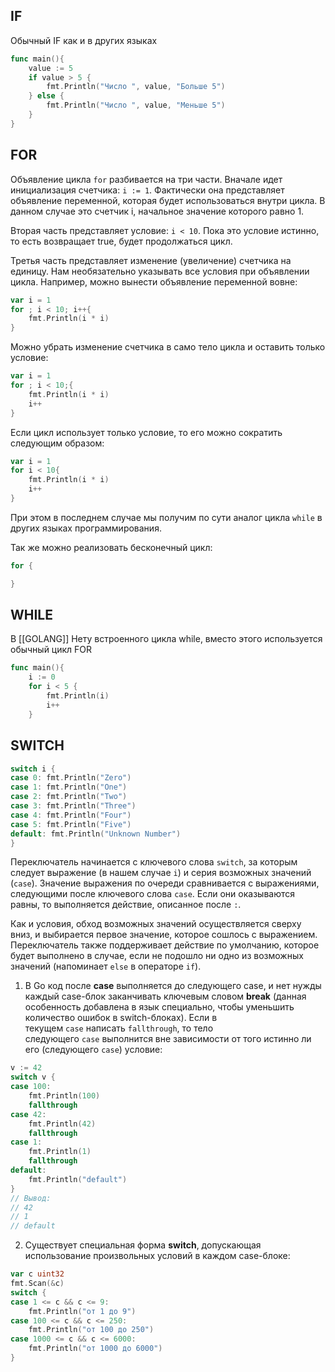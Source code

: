 
## IF 

Обычный IF как и в других языках 

```GO
func main(){
	value := 5
	if value > 5 {
		fmt.Println("Число ", value, "Больше 5")
	} else {
		fmt.Println("Число ", value, "Меньше 5")
	}
}

```

## FOR

Объявление цикла `for` разбивается на три части. Вначале идет инициализация счетчика: `i := 1`. Фактически она представляет объявление переменной, которая будет использоваться внутри цикла. В данном случае это счетчик i, начальное значение которого равно 1.

Вторая часть представляет условие: `i < 10`. Пока это условие истинно, то есть возвращает true, будет продолжаться цикл.

Третья часть представляет изменение (увеличение) счетчика на единицу.
Нам необязательно указывать все условия при объявлении цикла. Например, можно вынести объявление переменной вовне:

```go
var i = 1
for ; i < 10; i++{
    fmt.Println(i * i)
}
```

Можно убрать изменение счетчика в само тело цикла и оставить только условие:

```go
var i = 1
for ; i < 10;{
    fmt.Println(i * i)
    i++
}
```

Если цикл использует только условие, то его можно сократить следующим образом:

```go
var i = 1
for i < 10{
    fmt.Println(i * i)
    i++
}
```

При этом в последнем случае мы получим по сути аналог цикла `while` в других языках программирования.

Так же можно реализовать бесконечный цикл:

```go
for {

}
```

## WHILE

В [[GOLANG]] Нету встроенного цикла while, вместо этого используется обычный цикл FOR 

```GO
func main(){
    i := 0
    for i < 5 {
        fmt.Println(i)
        i++
    }
```


## SWITCH



```go
switch i {
case 0: fmt.Println("Zero")
case 1: fmt.Println("One")
case 2: fmt.Println("Two")
case 3: fmt.Println("Three")
case 4: fmt.Println("Four")
case 5: fmt.Println("Five")
default: fmt.Println("Unknown Number")
}
```


Переключатель начинается с ключевого слова `switch`, за которым следует выражение (в нашем случае `i`) и серия возможных значений (`case`). Значение выражения по очереди сравнивается с выражениями, следующими после ключевого слова `case`. Если они оказываются равны, то выполняется действие, описанное после `:`.

Как и условия, обход возможных значений осуществляется сверху вниз, и выбирается первое значение, которое сошлось с выражением. Переключатель также поддерживает действие по умолчанию, которое будет выполнено в случае, если не подошло ни одно из возможных значений (напоминает `else` в операторе `if`).

1. В Go код после **case** выполняется до следующего case, и нет нужды каждый case-блок заканчивать ключевым словом **break** (данная особенность добавлена в язык специально, чтобы уменьшить количество ошибок в switch-блоках). Если в текущем `case` написать `fallthrough`, то тело следующего `case` выполнится вне зависимости от того истинно ли его (следующего `case`) условие:

```go
v := 42
switch v {
case 100:
	fmt.Println(100)
	fallthrough
case 42:
	fmt.Println(42)
	fallthrough
case 1:
	fmt.Println(1)
	fallthrough
default:
	fmt.Println("default")
}
// Вывод:
// 42
// 1
// default
```

2. Существует специальная форма **switch**, допускающая использование произвольных условий в каждом case-блоке:

```go
var c uint32
fmt.Scan(&c)
switch {
case 1 <= c && c <= 9:
	fmt.Println("от 1 до 9")
case 100 <= c && c <= 250:
	fmt.Println("от 100 до 250")
case 1000 <= c && c <= 6000:
	fmt.Println("от 1000 до 6000")
}
```
